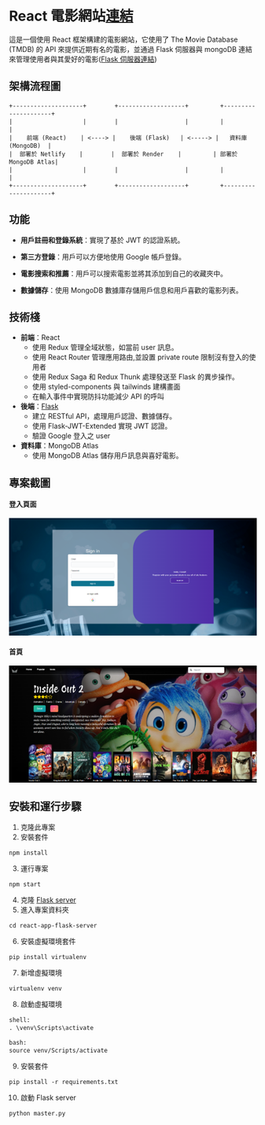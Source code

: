# React 電影網站[連結](https://movieeeeeeeeee.netlify.app)

這是一個使用 React 框架構建的電影網站，它使用了 The Movie Database (TMDB) 的 API 來提供近期有名的電影，並通過 Flask 伺服器與 mongoDB 連結來管理使用者與其愛好的電影([Flask 伺服器連結](https://github.com/lleooo/react-app-flask-server))

## 架構流程圖

```plaintext
+--------------------+        +-------------------+         +---------------------+
|                    |        |                   |         |                     |
|    前端 (React)    | <----> |    後端 (Flask)   | <-----> |   資料庫 (MongoDB)  |
|  部署於 Netlify    |        |  部署於 Render    |         | 部署於 MongoDB Atlas|
|                    |        |                   |         |                     |
+--------------------+        +-------------------+         +---------------------+
```

## 功能

- **用戶註冊和登錄系統**：實現了基於 JWT 的認證系統。

- **第三方登錄**：用戶可以方便地使用 Google 帳戶登錄。

- **電影搜索和推薦**：用戶可以搜索電影並將其添加到自己的收藏夾中。

- **數據儲存**：使用 MongoDB 數據庫存儲用戶信息和用戶喜歡的電影列表。

## 技術棧

- **前端**：React
  - 使用 Redux 管理全域狀態，如當前 user 訊息。
  - 使用 React Router 管理應用路由,並設置 private route 限制沒有登入的使用者
  - 使用 Redux Saga 和 Redux Thunk 處理發送至 Flask 的異步操作。
  - 使用 styled-components 與 tailwinds 建構畫面
  - 在輸入事件中實現防抖功能減少 API 的呼叫
- **後端**：[Flask](https://github.com/lleooo/react-app-flask-server)
  - 建立 RESTful API，處理用戶認證、數據儲存。
  - 使用 Flask-JWT-Extended 實現 JWT 認證。
  - 驗證 Google 登入之 user
- **資料庫**：MongoDB Atlas
  - 使用 MongoDB Atlas 儲存用戶訊息與喜好電影。

## 專案截圖

#### 登入頁面

![登錄頁面截圖](/screenShot1.png)

#### 首頁

![首頁截圖](/screenShot2.png)

## 安裝和運行步驟

1. 克隆此專案
2. 安裝套件

```
npm install
```

3. 運行專案

```
npm start
```

4. 克隆 [Flask server](https://github.com/lleooo/react-app-flask-server)
5. 進入專案資料夾

```
cd react-app-flask-server
```

6. 安裝虛擬環境套件

```
pip install virtualenv
```

7. 新增虛擬環境

```
virtualenv venv
```

8. 啟動虛擬環境

```
shell:
. \venv\Scripts\activate
```

```
bash:
source venv/Scripts/activate
```

9. 安裝套件

```
pip install -r requirements.txt
```

10. 啟動 Flask server

```
python master.py
```
